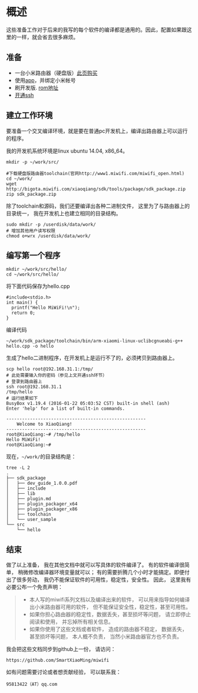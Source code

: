 # 概述

这些准备工作对于后来的我写的每个软件的编译都是通用的。因此，配置如果跟这里的一样，就会省去很多麻烦。

## 准备
* 一台小米路由器（硬盘版）[此页购买](http://www.mi.com/miwifi/)
* 使用[app](http://www1.miwifi.com/miwifi_download.html)，并绑定小米帐号
* 刷开发版. [rom地址](http://www1.miwifi.com/miwifi_download.html)
* [开通ssh](https://d.miwifi.com/rom/ssh)

## 建立工作环境
要准备一个交叉编译环境，就是要在普通pc开发机上，编译出路由器上可以运行的程序。

我的开发机系统环境是linux ubuntu 14.04, x86_64。

    mkdir -p ~/work/src/
    
    #下载硬盘版路由器toolchain(官网http://www1.miwifi.com/miwifi_open.html)
    cd ~/work/
    wget http://bigota.miwifi.com/xiaoqiang/sdk/tools/package/sdk_package.zip
    zip sdk_package.zip

除了toolchain和源码，我们还要编译出各种二进制文件， 这里为了与路由器上的目录统一， 我在开发机上也建立相同的目录结构。

    sudo mkdir -p /userdisk/data/work/
    # 增加其他用户读写权限
    chmod o+wrx /userdisk/data/work/

## 编写第一个程序

    mkdir ~/work/src/hello/ 
    cd ~/work/src/hello/    

将下面代码保存为hello.cpp
    
    #include<stdio.h>
    int main() {
      printf("Hello MiWiFi!\n");
      return 0;
    }

编译代码

    ~/work/sdk_package/toolchain/bin/arm-xiaomi-linux-uclibcgnueabi-g++ hello.cpp -o hello
    
生成了hello二进制程序，在开发机上是运行不了的，必须拷贝到路由器上。

    scp hello root@192.168.31.1:/tmp/
    # 此处需要输入你的密码（参见上文开通ssh环节）
    # 登录到路由器上
    ssh root@192.168.31.1
    /tmp/hello
    # 运行结果如下
    BusyBox v1.19.4 (2016-01-22 05:03:52 CST) built-in shell (ash)
    Enter 'help' for a list of built-in commands.

    -----------------------------------------------------
    	Welcome to XiaoQiang!
    -----------------------------------------------------
    root@XiaoQiang:~# /tmp/hello 
    Hello MiWiFi!
    root@XiaoQiang:~#

现在，`~/work/`的目录结构是：

    tree -L 2
    .
    ├── sdk_package
    │   ├── dev_guide_1.0.0.pdf
    │   ├── include
    │   ├── lib
    │   ├── plugin.md
    │   ├── plugin_packager_x64
    │   ├── plugin_packager_x86
    │   ├── toolchain
    │   └── user_sample
    └── src
        └── hello

## 结束
做了以上准备， 我在其他文档中就可以写具体的软件编译了。 有的软件编译很简单， 稍微修改编译器环境变量就可以； 有的需要折腾几个小时才能搞定。即便付出了很多劳动， 我仍不能保证软件的可用性，稳定性，安全性。 因此， 这里我有必要公布一个免责声明：
> * 本人写的miwifi系列文档以及编译出来的软件， 可以用来指导如何编译出小米路由器可用的软件， 但不能保证安全性，稳定性，甚至可用性。
> * 如果你担心路由器的稳定性，数据丢失，甚至损坏等问题， 请立即停止阅读和使用， 并忘掉所有相关信息。
> * 如果你使用了这些文档或者软件， 造成的路由器不稳定， 数据丢失， 甚至损坏等问题， 本人概不负责， 当然小米路由器官方也不负责。

我会把这些文档同步到github上一份， 请访问： 

    https://github.com/SmartXiaoMing/miwifi

如有问题需要讨论或者想贡献经验， 可以联系我：
    
    95813422（AT）qq.com

